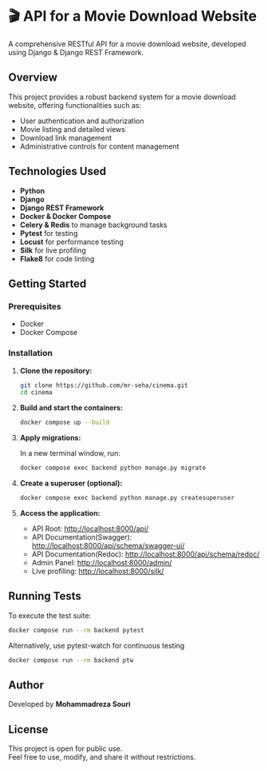 # 🎬 API for a Movie Download Website

A comprehensive RESTful API for a movie download website, developed using Django & Django REST Framework.

## Overview

This project provides a robust backend system for a movie download website, offering functionalities such as:

* User authentication and authorization
* Movie listing and detailed views
* Download link management
* Administrative controls for content management

## Technologies Used

* **Python**
* **Django**
* **Django REST Framework**
* **Docker & Docker Compose**
* **Celery & Redis** to manage background tasks
* **Pytest** for testing
* **Locust** for performance testing
* **Silk** for live profiling
* **Flake8** for code linting


## Getting Started

### Prerequisites

* Docker
* Docker Compose

### Installation

1. **Clone the repository:**

   ```bash
   git clone https://github.com/mr-seha/cinema.git
   cd cinema
   ```

2. **Build and start the containers:**

   ```bash
   docker compose up --build
   ```

3. **Apply migrations:**

   In a new terminal window, run:

   ```bash
   docker compose exec backend python manage.py migrate
   ```

4. **Create a superuser (optional):**

   ```bash
   docker compose exec backend python manage.py createsuperuser
   ```

5. **Access the application:**

   * API Root: [http://localhost:8000/api/](http://localhost:8000/api/)
   * API Documentation(Swagger): [http://localhost:8000/api/schema/swagger-ui/](http://localhost:8000/api/schema/swagger-ui/)
   * API Documentation(Redoc): [http://localhost:8000/api/schema/redoc/](http://localhost:8000/api/schema/redoc/)
   * Admin Panel: [http://localhost:8000/admin/](http://localhost:8000/admin/)
   * Live profiling: [http://localhost:8000/silk/](http://localhost:8000/silk/)


## Running Tests

To execute the test suite:

```bash
docker compose run --rm backend pytest
```
Alternatively, use pytest-watch for continuous testing
```bash
docker compose run --rm backend ptw
```


## Author

Developed by **Mohammadreza Souri**

## License

This project is open for public use.  
Feel free to use, modify, and share it without restrictions.
